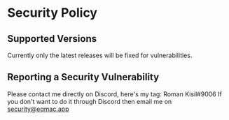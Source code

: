 # Security Policy

## Supported Versions
Currently only the latest releases will be fixed for vulnerabilities.

## Reporting a Security Vulnerability
Please contact me directly on Discord, here's my tag: Roman Kisil#9006
If you don't want to do it through Discord then email me on security@eqmac.app
